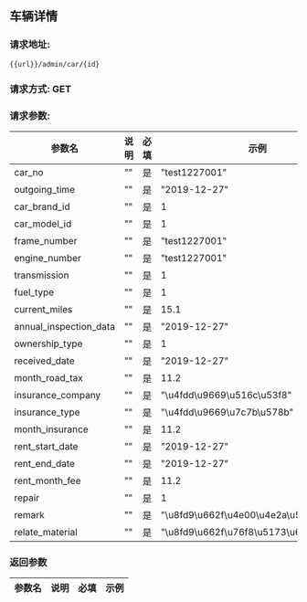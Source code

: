 ## 车辆详情
### 请求地址:
```
{{url}}/admin/car/{id}
```
### 请求方式: GET  
### 请求参数:  

|参数名|说明|必填|示例|  
 |---|---|---|---|  
|car_no|""|是|"test1227001"|  
|outgoing_time|""|是|"2019-12-27"|  
|car_brand_id|""|是|1|  
|car_model_id|""|是|1|  
|frame_number|""|是|"test1227001"|  
|engine_number|""|是|"test1227001"|  
|transmission|""|是|1|  
|fuel_type|""|是|1|  
|current_miles|""|是|15.1|  
|annual_inspection_data|""|是|"2019-12-27"|  
|ownership_type|""|是|1|  
|received_date|""|是|"2019-12-27"|  
|month_road_tax|""|是|11.2|  
|insurance_company|""|是|"\u4fdd\u9669\u516c\u53f8"|  
|insurance_type|""|是|"\u4fdd\u9669\u7c7b\u578b"|  
|month_insurance|""|是|11.2|  
|rent_start_date|""|是|"2019-12-27"|  
|rent_end_date|""|是|"2019-12-27"|  
|rent_month_fee|""|是|11.2|  
|repair|""|是|1|  
|remark|""|是|"\u8fd9\u662f\u4e00\u4e2a\u5907\u6ce8"|  
|relate_material|""|是|"\u8fd9\u662f\u76f8\u5173\u6587\u4ef6"|  
### 返回参数  

|参数名|说明|必填|示例|  
 |---|---|---|---|  
